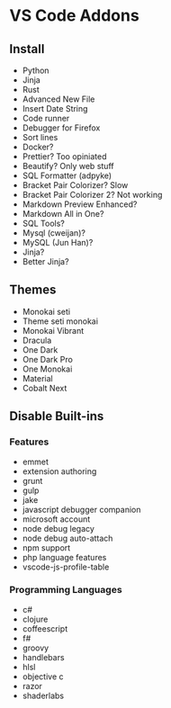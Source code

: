 # VS Code Addons

## Install
- Python
- Jinja
- Rust
- Advanced New File
- Insert Date String
- Code runner
- Debugger for Firefox
- Sort lines
- Docker?
- Prettier? Too opiniated
- Beautify? Only web stuff
- SQL Formatter (adpyke)
- Bracket Pair Colorizer? Slow
- Bracket Pair Colorizer 2? Not working
- Markdown Preview Enhanced?
- Markdown All in One?
- SQL Tools?
- Mysql (cweijan)?
- MySQL (Jun Han)?
- Jinja?
- Better Jinja?

## Themes
- Monokai seti
- Theme seti monokai
- Monokai Vibrant
- Dracula
- One Dark
- One Dark Pro
- One Monokai
- Material
- Cobalt Next

## Disable Built-ins
### Features
- emmet
- extension authoring
- grunt
- gulp
- jake
- javascript debugger companion
- microsoft account
- node debug legacy
- node debug auto-attach
- npm support
- php language features
- vscode-js-profile-table

### Programming Languages
- c#
- clojure
- coffeescript
- f#
- groovy
- handlebars
- hlsl
- objective c
- razor
- shaderlabs